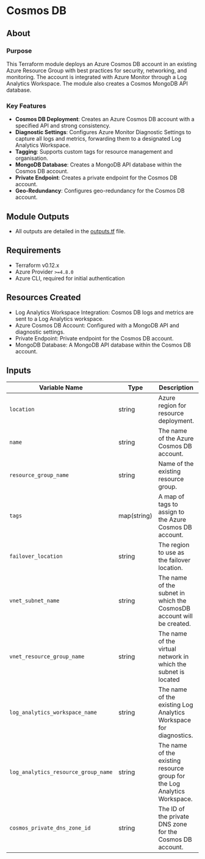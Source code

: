 # Cosmos DB

## About

### Purpose
This Terraform module deploys an Azure Cosmos DB account in an existing Azure Resource Group with best practices for security, networking, and monitoring. 
The account is integrated with Azure Monitor through a Log Analytics Workspace.
The module also creates a Cosmos MongoDB API database.

### Key Features
- **Cosmos DB Deployment**: Creates an Azure Cosmos DB account with a specified API and strong consistency.
- **Diagnostic Settings**: Configures Azure Monitor Diagnostic Settings to capture all logs and metrics, forwarding them to a designated Log Analytics Workspace.
- **Tagging**: Supports custom tags for resource management and organisation.
- **MongoDB Database**: Creates a MongoDB API database within the Cosmos DB account.
- **Private Endpoint**: Creates a private endpoint for the Cosmos DB account.
- **Geo-Redundancy**: Configures geo-redundancy for the Cosmos DB account.

## Module Outputs
- All outputs are detailed in the [outputs.tf](outputs.tf) file.

## Requirements
- Terraform v0.12.x
- Azure Provider `>=4.8.0`
- Azure CLI, required for initial authentication

## Resources Created
- Log Analytics Workspace Integration: Cosmos DB logs and metrics are sent to a Log Analytics workspace.
- Azure Cosmos DB Account: Configured with a MongoDB API and diagnostic settings.
- Private Endpoint: Private endpoint for the Cosmos DB account.
- MongoDB Database: A MongoDB API database within the Cosmos DB account.

## Inputs
| Variable Name                       | Type        | Description                                                              | Required | Default    |
|-------------------------------------|-------------|--------------------------------------------------------------------------|----------|------------|
| `location`                          | string      | Azure region for resource deployment.                                    | Yes      | `UK South` |
| `name`                              | string      | The name of the Azure Cosmos DB account.                                 | Yes      | N/A        |
| `resource_group_name`               | string      | Name of the existing resource group.                                     | Yes      | N/A        |
| `tags`                              | map(string) | A map of tags to assign to the Azure Cosmos DB account.                  | No       | `{}`       |
| `failover_location`                 | string      | The region to use as the failover location.                              | Yes      | UKWest     |
| `vnet_subnet_name`                  | string      | The name of the subnet in which the CosmosDB account will be created.    | Yes      | N/A        |
| `vnet_resource_group_name`          | string      | The name of the virtual network in which the subnet is located           | Yes      | N/A        |
| `log_analytics_workspace_name`      | string      | The name of the existing Log Analytics Workspace for diagnostics.        | Yes      | N/A        |
| `log_analytics_resource_group_name` | string      | The name of the existing resource group for the Log Analytics Workspace. | Yes      | N/A        |
| `cosmos_private_dns_zone_id`        | string      | The ID of the private DNS zone for the Cosmos DB account.                | Yes      | N/A        |
